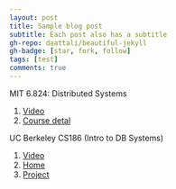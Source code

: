```yaml
---
layout: post
title: Sample blog post
subtitle: Each post also has a subtitle
gh-repo: daattali/beautiful-jekyll
gh-badge: [star, fork, follow]
tags: [test]
comments: true
---
```



MIT 6.824: Distributed Systems
1. [Video](https://www.youtube.com/@6.824)
1. [Course detal](http://nil.csail.mit.edu/6.824/2020/)

UC Berkeley CS186 (Intro to DB Systems)
1. [Video](https://www.youtube.com/playlist?list=PLYp4IGUhNFmw8USiYMJvCUjZe79fvyYge)
2. [Home](https://cs186berkeley.net/)
3. [Project](https://cs186.gitbook.io/project/)